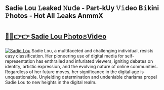 ## Sadie Lou 𝙻eaked 𝙽u𝚍e - Part-kUy 𝚅𝚒deo B𝚒kini 𝙿hotos - Hot All 𝙻eaks AnmmX

# <h2><a href="http://ld75s0a.urlbe.top/?page=Sadie+Lou">🔗🔗👉👉 Sadie Lou P𝚑oto𝚜Vid𝚎o</a></h2>

[![Sadie Lou](https://i.imgur.com/eBuTRDB.gif)](http://ld75s0a.urlbe.top/?page=Sadie+Lou)
Sadie Lou, a multifaceted and challenging individual, resists easy classification. Her pioneering use of digital media for self-representation has enthralled and infuriated viewers, igniting debates on identity, artistic expression, and the evolving nature of online communities. Regardless of her future moves, her significance in the digital age is unquestionable. Unyielding determination and undeniable charisma propel Sadie Lou to new heights in the digital realm.
